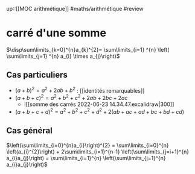 up::[[MOC arithmétique]]
#maths/arithmétique #review 
# carré d'une somme
$\disp\sum\limits_{k=0}^{n}a_{k}^{2}= \sum\limits_{i=1} ^{n} \left( \sum\limits_{j=1} ^{n} a_{i} \times a_{j}\right)$

## Cas particuliers

 - $(a+b)^{2}= a^{2}+2ab+b^{2}$ : [[identités remarquables]]
 - $(a+b+c)^{2}= a^2+b^2+c^2+2ab+2bc+2ac$
     - ![[somme des carrés 2022-06-23 14.34.47.excalidraw|300]]
 - $(a+b+c+d)^{2}= a^{2}+b^{2}+c^{2}+d^{2}+2(ab+ac+ad+bc+bd+cd)$

## Cas général

$\left(\sum\limits_{i=0}^{n}a_{i}\right)^{2} = \sum\limits_{i=0}^{n} \left(a_{i}^{2}\right) + 2\sum\limits_{i=1}^{n-1} \left(\sum\limits_{j=i+1}^{n} a_{i}a_{j}\right) = \sum\limits_{i=1}^{n} \left(\sum\limits_{j=1}^{n} a_{i}a_{j}\right)$


